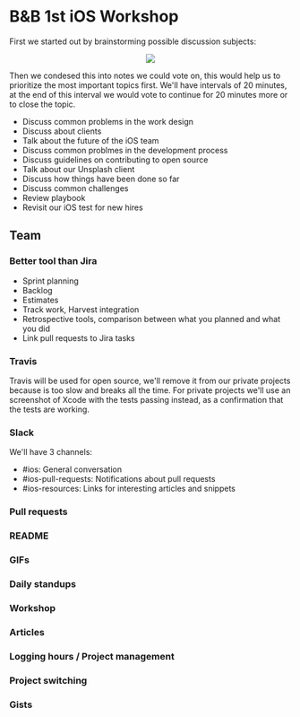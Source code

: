 # B&B 1st iOS Workshop

First we started out by brainstorming possible discussion subjects:

<p align="center">
  <img src="https://raw.githubusercontent.com/bakkenbaeck/iOS-playbook/master/workshops/images/initial-notes-from-1st-workshop.jpg"/>
</p>

Then we condesed this into notes we could vote on, this would help us to prioritize the most important topics first. We'll have intervals of 20 minutes, at the end of this interval we would vote to continue for 20 minutes more or to close the topic.

- Discuss common problems in the work design
- Discuss about clients
- Talk about the future of the iOS team
- Discuss common problmes in the development process
- Discuss guidelines on contributing to open source
- Talk about our Unsplash client
- Discuss how things have been done so far
- Discuss common challenges
- Review playbook
- Revisit our iOS test for new hires

## Team

### Better tool than Jira
- Sprint planning
- Backlog
- Estimates
- Track work, Harvest integration
- Retrospective tools, comparison between what you planned and what you did
- Link pull requests to Jira tasks

### Travis
Travis will be used for open source, we'll remove it from our private projects because is too slow and breaks all the time. For private projects we'll use an screenshot of Xcode with the tests passing instead, as a confirmation that the tests are working.

### Slack
We'll have 3 channels:
- #ios: General conversation
- #ios-pull-requests: Notifications about pull requests
- #ios-resources: Links for interesting articles and snippets

### Pull requests

### README

### GIFs

### Daily standups

### Workshop

### Articles

### Logging hours / Project management

### Project switching

### Gists
